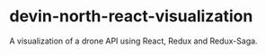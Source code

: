# devin-north-react-visualization
A visualization of a drone API using React, Redux and Redux-Saga. 
